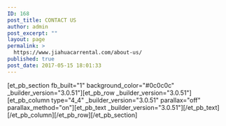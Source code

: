 ```yaml
---
ID: 168
post_title: CONTACT US
author: admin
post_excerpt: ""
layout: page
permalink: >
  https://www.jiahuacarrental.com/about-us/
published: true
post_date: 2017-05-15 18:01:33
---
```

[et_pb_section fb_built="1" background_color="#0c0c0c" _builder_version="3.0.51"][et_pb_row _builder_version="3.0.51"][et_pb_column type="4_4" _builder_version="3.0.51" parallax="off" parallax_method="on"][et_pb_text _builder_version="3.0.51"][/et_pb_text][/et_pb_column][/et_pb_row][/et_pb_section]